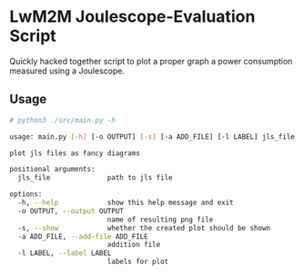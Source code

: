 # LwM2M Joulescope-Evaluation Script

Quickly hacked together script to plot a proper graph a power consumption measured using a Joulescope.

## Usage

```bash
# python3 ./src/main.py -h

usage: main.py [-h] [-o OUTPUT] [-s] [-a ADD_FILE] [-l LABEL] jls_file

plot jls files as fancy diagrams

positional arguments:
  jls_file              path to jls file

options:
  -h, --help            show this help message and exit
  -o OUTPUT, --output OUTPUT
                        name of resulting png file
  -s, --show            whether the created plot should be shown
  -a ADD_FILE, --add-file ADD_FILE
                        addition file
  -l LABEL, --label LABEL
                        labels for plot
```
